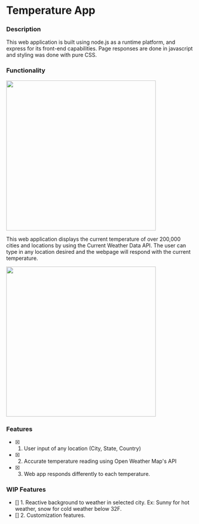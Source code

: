 # Temperature App

### Description
This web application is built using node.js as a runtime platform, and express for its front-end capabilities. Page responses are done in javascript and styling was done with pure CSS.


### Functionality
<img src="https://i.imgur.com/CSvM9l6.png" width=400><br>

This web application displays the current temperature of over 200,000 cities and locations by using the Current Weather Data API. The user can type in any location desired and the webpage will respond with the current temperature.

<img src="https://i.imgur.com/nFapf40.gifv" width=400><br>

### Features
- [x] 1. User input of any location (City, State, Country)
- [x] 2. Accurate temperature reading using Open Weather Map's API
- [x] 3. Web app responds differently to each temperature.

### WIP Features
- [] 1. Reactive background to weather in selected city. Ex: Sunny for hot weather, snow for cold weather below 32F. 
- [] 2. Customization features.
 
